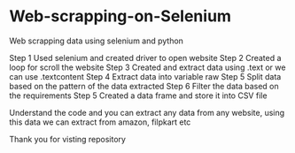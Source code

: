 # Web-scrapping-on-Selenium
Web scrapping data using selenium and python


Step 1  Used selenium and created driver to open website
Step 2  Created a loop for scroll the website
Step 3  Created and extract data using .text or we can use .textcontent
Step 4  Extract data into variable raw
Step 5  Split data based on the pattern of the data extracted
Step 6  Filter the data based on the requirements
Step 5  Created a data frame and store it into CSV file

Understand the code and you can extract any data from any website, using this data we can extract from amazon, filpkart  etc

Thank you for visting repository
